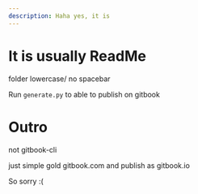 ```yaml
---
description: Haha yes, it is
---
```


# It is usually ReadMe

folder lowercase/ no spacebar

Run `generate.py` to able to publish on gitbook

# Outro

not gitbook-cli

just simple gold gitbook.com and publish as gitbook.io

So sorry :(
